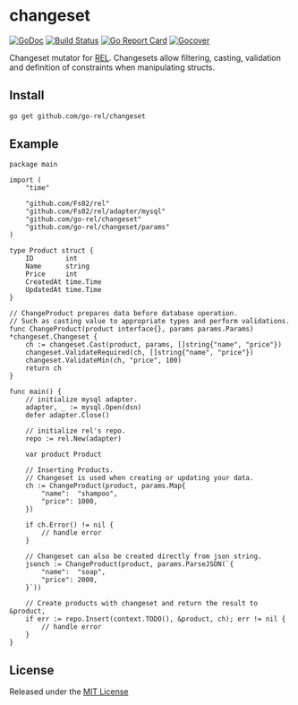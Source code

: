 # changeset

[![GoDoc](https://godoc.org/github.com/go-rel/changeset?status.svg)](https://godoc.org/github.com/go-rel/changeset) 
[![Build Status](https://travis-ci.org/go-rel/changeset.svg?branch=master)](https://travis-ci.org/go-rel/changeset) 
[![Go Report Card](https://goreportcard.com/badge/github.com/go-rel/changeset)](https://goreportcard.com/report/github.com/go-rel/changeset)
[![Gocover](https://gocover.io/_badge/github.com/go-rel/changeset)](https://gocover.io/github.com/go-rel/changeset)

Changeset mutator for [REL](https://github.com/Fs02/rel). Changesets allow filtering, casting, validation and definition of constraints when manipulating structs.

## Install

```bash
go get github.com/go-rel/changeset
```

## Example

```golang
package main

import (
	"time"

	"github.com/Fs02/rel"
	"github.com/Fs02/rel/adapter/mysql"
	"github.com/go-rel/changeset"
	"github.com/go-rel/changeset/params"
)

type Product struct {
	ID        int
	Name      string
	Price     int
	CreatedAt time.Time
	UpdatedAt time.Time
}

// ChangeProduct prepares data before database operation.
// Such as casting value to appropriate types and perform validations.
func ChangeProduct(product interface{}, params params.Params) *changeset.Changeset {
	ch := changeset.Cast(product, params, []string{"name", "price"})
	changeset.ValidateRequired(ch, []string{"name", "price"})
	changeset.ValidateMin(ch, "price", 100)
	return ch
}

func main() {
    // initialize mysql adapter.
    adapter, _ := mysql.Open(dsn)
    defer adapter.Close()

    // initialize rel's repo.
    repo := rel.New(adapter)

	var product Product

	// Inserting Products.
	// Changeset is used when creating or updating your data.
	ch := ChangeProduct(product, params.Map{
		"name":  "shampoo",
		"price": 1000,
	})

	if ch.Error() != nil {
		// handle error
	}

	// Changeset can also be created directly from json string.
	jsonch := ChangeProduct(product, params.ParseJSON(`{
		"name":  "soap",
		"price": 2000,
	}`))

	// Create products with changeset and return the result to &product,
	if err := repo.Insert(context.TODO(), &product, ch); err != nil {
		// handle error
	}
}
```

## License

Released under the [MIT License](https://github.com/go-rel/changeset/blob/master/LICENSE)
